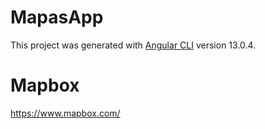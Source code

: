 # MapasApp

This project was generated with [Angular CLI](https://github.com/angular/angular-cli) version 13.0.4.

# Mapbox
https://www.mapbox.com/ <br>
